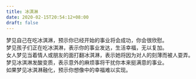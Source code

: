 ```yaml
---
title: 冰淇淋
date: 2020-02-15T20:54:12+08:00
draft: false
---
```


梦见自己在吃冰淇淋，预示你已经开始的事业将会成功，你会很欣慰。<br>
梦见孩子们正在吃冰淇淋，表示你的事业发达，生活幸福，无以复加。<br>
女人梦见当着情人或朋友的面打翻冰淇淋，表示她将因为对人的刻薄而被人耍弄。<br>
梦见冰淇淋发酸变质，表示意外的麻烦事将干扰你本来挺满意的事业。<br>
如果梦见冰淇淋融化，预示你想像中的幸福难以实现。<br>
